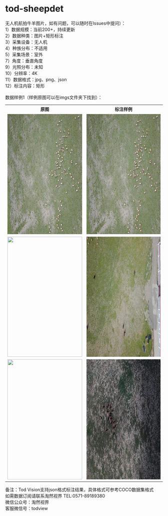 # tod-sheepdet
无人机航拍牛羊图片，如有问题，可以随时在Issues中提问）：<br>
1）数据规模：当前200+，持续更新<br>
2）数据种类：图片+矩形标注<br>
3）采集设备：无人机<br>
4）种族分布：不适用<br>
5）采集场景：室外<br>
7）角度：垂直角度<br>
9）光照分布：未知<br>
10）分辨率：4K <br>
11）数据格式：jpg、png、json<br>
12）标注内容：矩形<br>
<br>数据样例1（样例原图可以在imgs文件夹下找到）：<br>
<table>
  <tr>
    <th>原图</th>
    <th>标注样例</th>
  </tr>
  <tr>
    <td> <img src="https://github.com/tubceanhlj/tod-sheepdet/blob/master/imgs/693191113827659876.jpg" width="239" height="384" /> </td>
    <td> <img src="https://github.com/tubceanhlj/tod-sheepdet/blob/master/imgs/693191113827659876_L.jpg" width="239" height="384" /> </td>
  </tr>
  <tr>
    <td> <img src="https://github.com/tubceanhlj/tod-sheepdet/blob/master/imgs/747328083604509596.jpg" width="239" height="384" /> </td>
    <td> <img src="https://github.com/tubceanhlj/tod-sheepdet/blob/master/imgs/747328083604509596_L.jpg" width="239" height="384" /> </td>
  </tr>
  <tr>
    <td> <img src="https://github.com/tubceanhlj/tod-sheepdet/blob/master/imgs/873620938911533560.jpg" width="239" height="384" /> </td>
    <td> <img src="https://github.com/tubceanhlj/tod-sheepdet/blob/master/imgs/873620938911533560_L.jpg" width="239" height="384" /> </td>
  </tr>      
</table>
      


备注：Tod Vision支持json格式标注结果，具体格式可参考COCO数据集格式<br> 
如需数据订阅请联系淘然视界 TEL:0571-89189380<br> 
微信公众号：淘然视界<br> 
客服微信号：todview<br> 
      
